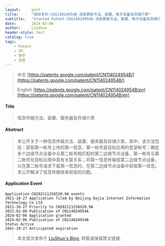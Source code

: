 ```yaml
---
layout:     post
title:      "授权专利-CN114024954B-消息更新方法、装置、电子设备及存储介质"
subtitle:   "Granted Patent-CN114024954B-消息更新方法、装置、电子设备及存储介质"
date:       2024-02-06
author:     LiuShuo
header-style: text
catalog: true
tags:
    - Patent
    - IM
    - 快手
    - 消息
---
```

> 中文 [https://patents.google.com/patent/CN114024954B/](https://patents.google.com/patent/CN114024954B/)
>
> English [https://patents.google.com/patent/CN114024954B/en](https://patents.google.com/patent/CN114024954B/en)

#### Title
> 信息传输方法、装置、服务器及存储介质











#### Abstract
> 本公开关于一种信息传输方法、装置、服务器及存储介质，其中，该方法包括：获取第一帐号上传的第一信息，第一帐号是目标应用的登录帐号；确定多个边缘节点设备中与第二帐号相匹配的第二边缘节点设备，第一帐号与第二帐号在目标应用中具有关联关系；将第一信息传输给第二边缘节点设备，以在第二帐号请求下载第一信息时，在第二边缘节点设备中获取第一信息。本公开解决了信息传输效率较低的问题。









#### Application Event
```
Application CN202111258520.9A events 
2021-10-27 Application filed by Beijing Dajia Internet Information Technology Co Ltd
2021-10-27 Priority to CN202111258520.9A
2022-02-08 Publication of CN114024954A
2024-02-06 Application granted
2024-02-06 Publication of CN114024954B
Status Active
2041-10-27 Anticipated expiration
```
> 本文首次发布于 [LiuShuo's Blog](https://liushuo.me), 
转载请保留原文链接.
